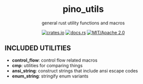 
<div align="center">

# pino_utils
general rust utility functions and macros

[![crates.io](https://img.shields.io/crates/v/pino_utils.svg)](https://crates.io/crates/pino_utils)
[![docs.rs](https://docs.rs/pino_utils/badge.svg)](https://docs.rs/pino_utils)
[![MIT/Apache 2.0](https://img.shields.io/badge/license-MIT%2FApache-blue.svg)](#)

</div>

## INCLUDED UTILITIES
- **control_flow**: control flow related macros
- **cmp**: utilities for comparing things
- **ansi_string**: construct strings that include ansi escape codes
- **enum_string**: stringify enum variants

